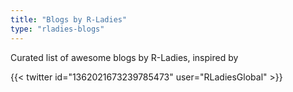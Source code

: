 ```yaml
---
title: "Blogs by R-Ladies"
type: "rladies-blogs"
---
```


Curated list of awesome blogs by R-Ladies, inspired by

{{< twitter id="1362021673239785473" user="RLadiesGlobal" >}}

